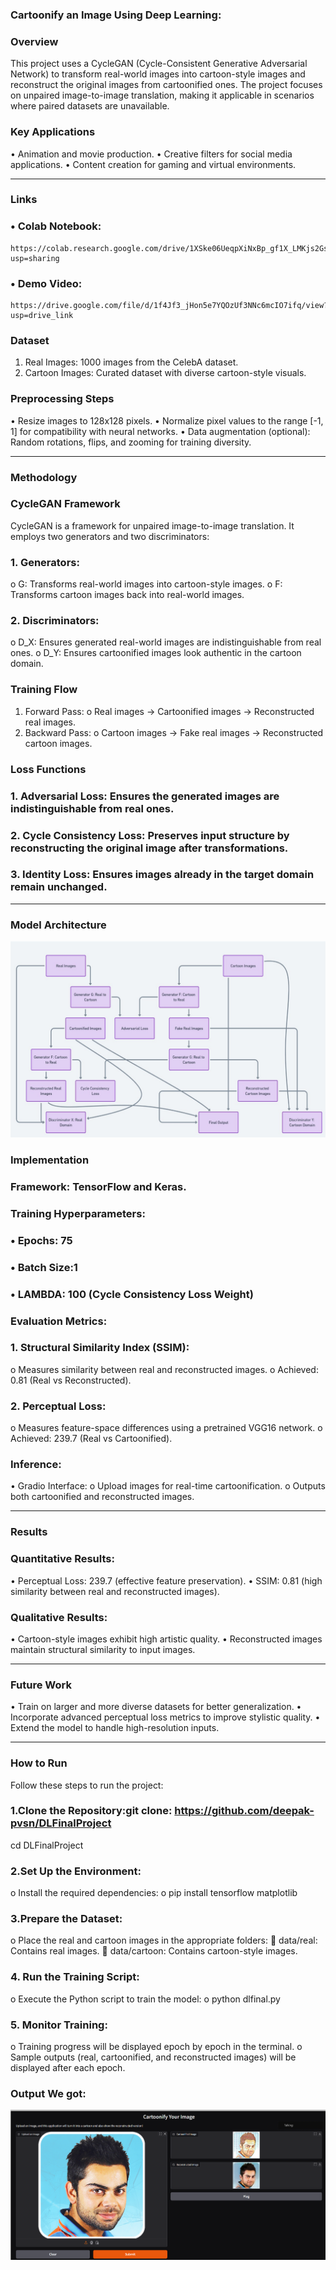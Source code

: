 ### Cartoonify an Image Using Deep Learning:
### Overview
This project uses a CycleGAN (Cycle-Consistent Generative Adversarial Network) to transform real-world images into cartoon-style images and reconstruct the original images from cartoonified ones. The project focuses on unpaired image-to-image translation, making it applicable in scenarios where paired datasets are unavailable.
### Key Applications
•	Animation and movie production.
•	Creative filters for social media applications.
•	Content creation for gaming and virtual environments.
________________________________________
### Links
### •	Colab Notebook: 
    https://colab.research.google.com/drive/1XSke06UeqpXiNxBp_gf1X_LMKjs2GsNz?usp=sharing
### •	Demo Video:
    https://drive.google.com/file/d/1f4Jf3_jHon5e7YQOzUf3NNc6mcIO7ifq/view?usp=drive_link

### Dataset
1.	Real Images: 1000 images from the CelebA dataset.
2.	Cartoon Images: Curated dataset with diverse cartoon-style visuals.
### Preprocessing Steps
•	Resize images to 128x128 pixels.
•	Normalize pixel values to the range [-1, 1] for compatibility with neural networks.
•	Data augmentation (optional): Random rotations, flips, and zooming for training diversity.
________________________________________
### Methodology
### CycleGAN Framework
CycleGAN is a framework for unpaired image-to-image translation. It employs two generators and two discriminators:
### 1.	Generators: 
o	G: Transforms real-world images into cartoon-style images.
o	F: Transforms cartoon images back into real-world images.
### 2.	Discriminators: 
o	D_X: Ensures generated real-world images are indistinguishable from real ones.
o	D_Y: Ensures cartoonified images look authentic in the cartoon domain.
### Training Flow
1.	Forward Pass: 
o	Real images → Cartoonified images → Reconstructed real images.
2.	Backward Pass: 
o	Cartoon images → Fake real images → Reconstructed cartoon images.
### Loss Functions
### 1.	Adversarial Loss: Ensures the generated images are indistinguishable from real ones.
### 2.	Cycle Consistency Loss: Preserves input structure by reconstructing the original image after transformations.
### 3.	Identity Loss: Ensures images already in the target domain remain unchanged.
________________________________________
### Model Architecture
![Model Architecture](modelarchitechture.png)

### Implementation
### Framework: TensorFlow and Keras.
### Training Hyperparameters:
### • Epochs: 75
### • Batch Size:1
### • LAMBDA: 100 (Cycle Consistency Loss Weight)
### Evaluation Metrics:
### 1.	Structural Similarity Index (SSIM): 
o	Measures similarity between real and reconstructed images.
o	Achieved: 0.81 (Real vs Reconstructed).
### 2.	Perceptual Loss: 
o	Measures feature-space differences using a pretrained VGG16 network.
o	Achieved: 239.7 (Real vs Cartoonified).
### Inference:
•	Gradio Interface: 
o	Upload images for real-time cartoonification.
o	Outputs both cartoonified and reconstructed images.
________________________________________
### Results
### Quantitative Results:
•	Perceptual Loss: 239.7 (effective feature preservation).
•	SSIM: 0.81 (high similarity between real and reconstructed images).
### Qualitative Results:
•	Cartoon-style images exhibit high artistic quality.
•	Reconstructed images maintain structural similarity to input images.
________________________________________
### Future Work
•	Train on larger and more diverse datasets for better generalization.
•	Incorporate advanced perceptual loss metrics to improve stylistic quality.
•	Extend the model to handle high-resolution inputs.
________________________________________
### How to Run
Follow these steps to run the project:
### 1.Clone the Repository:git clone: https://github.com/deepak-pvsn/DLFinalProject
cd DLFinalProject
### 2.Set Up the Environment:
o	Install the required dependencies: 
o	pip install tensorflow matplotlib
### 3.Prepare the Dataset:
o	Place the real and cartoon images in the appropriate folders: 
	data/real: Contains real images.
	data/cartoon: Contains cartoon-style images.
### 4.	Run the Training Script:
o	Execute the Python script to train the model: 
o	python dlfinal.py
### 5.	Monitor Training:
o	Training progress will be displayed epoch by epoch in the terminal.
o	Sample outputs (real, cartoonified, and reconstructed images) will be displayed after each epoch.
### Output We got:
![Model Architecture](output.png)

